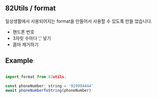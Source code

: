 ## 82Utils / format

일상생활에서 사용되어지는 format을 만들어서 사용할 수 있도록 만들 었습니다.
- 핸드폰 번호
- 3자릿 수마다 ',' 넣기
- 콤마 제거하기

## Example
```js

import format from 82utils;

const phoneNumber: string = '029994444'
await phoneNumberToString(phoneNumber)
```

